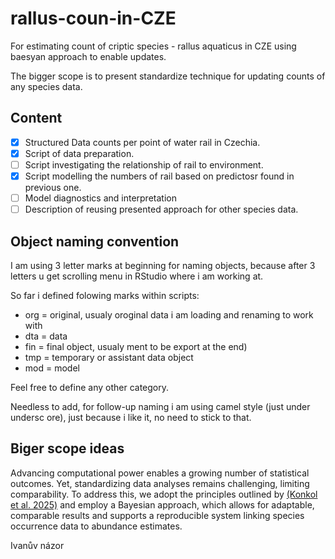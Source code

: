 # rallus-coun-in-CZE
For estimating count of criptic species - rallus aquaticus in CZE using baesyan approach to enable updates.

The bigger scope is to present standardize technique for updating counts of any species data. 

## Content

- [x] Structured Data counts per point of water rail in Czechia.
- [x] Script of data preparation.
- [ ] Script investigating the relationship of rail to environment.
- [x] Script modelling the numbers of rail based on predictosr found in previous one.
- [ ] Model diagnostics and interpretation
- [ ] Description of reusing presented approach for other species data.

## Object naming convention

I am using 3 letter marks at beginning for naming objects, because after 3
letters u get scrolling menu in RStudio where i am working at.

So far i defined folowing marks within scripts:
* org = original, usualy oroginal data i am loading and renaming to work with
* dta = data
* fin = final object, usualy ment to be export at the end)
* tmp = temporary or assistant data object
* mod = model

Feel free to define any other category.

Needless to add, for follow-up naming i am using camel style (just under undersc
ore), just because i like it, no need to stick to that.

## Biger scope ideas

Advancing computational power enables a growing number of statistical outcomes.
Yet, standardizing data analyses remains challenging, limiting comparability. 
To address this, we adopt the principles outlined by [(Konkol et al. 2025)](https://open-research-europe.ec.europa.eu/articles/5-123)
and employ a Bayesian approach, which allows for adaptable, comparable results and
supports a reproducible system linking species occurrence data to abundance estimates.

Ivanův názor


